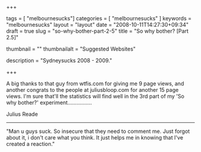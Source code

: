 
+++

tags = [ "melbournesucks"]
categories = [ "melbournesucks" ]
keywords = "melbournesucks"
layout = "layout"
date = "2008-10-11T14:27:30+09:34"
draft = true
slug = "so-why-bother-part-2-5"
title = "So why bother? [Part 2.5]"

thumbnail = ""
thumbnailalt = "Suggested Websites"

description = "Sydneysucks 2008 - 2009."

+++

A big thanks to that guy from wtfis.com for giving me 9 page views, and another congrats to the people at juliusbloop.com for another 15 page views. I'm sure that'll the statistics will find well in the 3rd part of my 'So why bother?' experiment................

Julius Reade
________________________________________

"Man u guys suck. So insecure that they need to comment me. Just forgot about it, i don't care what you think. It just helps me in knowing that I've created a reaction." 
